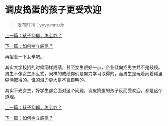 # 调皮捣蛋的孩子更受欢迎 

> 发布时间：yyyy.mm.dd 

[上一篇：孩子抑郁，怎么办？](/education/article20)

[下一篇：如何树立威信？ ](/education/article22)

再招惹一下女拳吧。

其实大学校招的时候同样成绩，甚至女生很好一点，企业倾向招男生并不是歧视。
男生不像女生那么乖，同样的成绩你们是努力学习取得的，而男生是玩着闹着稀里糊涂取得的。谁的潜力更大是不言自明的。

其实不光女生，好学生都会面对这个问题，调皮捣蛋的孩子反而受欢迎，都是这个道理。



[上一篇：孩子抑郁，怎么办？](/education/article20)

[下一篇：如何树立威信？ ](/education/article22)